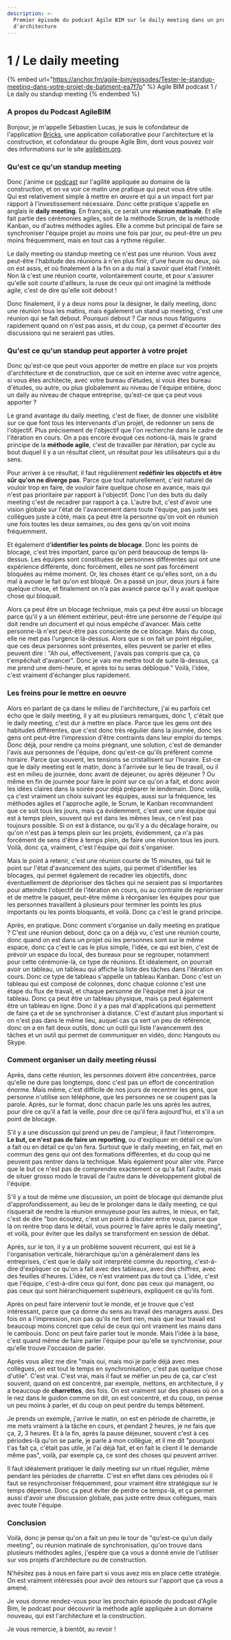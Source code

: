 ```yaml
---
description: >-
  Premier épisode du podcast Agile BIM sur le daily meeting dans un projet
  d'architecture
---
```


# 1 / Le daily meeting

{% embed url="https://anchor.fm/agile-bim/episodes/Tester-le-standup-meeting-dans-votre-projet-de-batiment-ea7f7p" %}
Agile BIM podcast 1 / Le daily ou standup meeting
{% endembed %}

### A propos du Podcast AgileBIM

Bonjour, je m'appelle Sébastien Lucas, je suis le cofondateur de l'application [Bricks](https://www.bricksapp.io), une application collaborative pour l'architecture et la construction, et cofondateur du groupe Agile Bim, dont vous pouvez voir des informations sur le site [agilebim.org](https://www.agilebim.org).

### Qu'est ce qu'un standup meeting

Donc j'anime ce [podcast](https://anchor.fm/agile-bim) sur l'agilité appliquée au domaine de la construction, et on va voir ce matin une pratique qui peut vous être utile. Qui est relativement simple à mettre en œuvre et qui a un impact fort par rapport à l'investissement nécessaire. Donc cette pratique s'appelle en anglais le **daily meeting**. En français, ce serait une **réunion matinale**. Et elle fait partie des cérémonies agiles, soit de la méthode Scrum, de la méthode Kanban, ou d'autres méthodes agiles. Elle a comme but principal de faire se synchroniser l'équipe projet au moins une fois par jour, ou peut-être un peu moins fréquemment, mais en tout cas à rythme régulier.&#x20;

Le daily meeting ou standup meeting ce n'est pas une réunion. Vous avez peut-être l'habitude des réunions à n'en plus finir, d'une heure ou deux, où on est assis, et où finalement à la fin on a du mal à savoir quel était l'intérêt. Non là c'est une réunion courte,  volontairement courte, et pour s'assurer qu'elle soit courte d'ailleurs, la ruse de ceux qui ont imaginé la méthode agile, c'est de dire qu'elle soit debout !&#x20;

Donc finalement, il y a deux noms pour la désigner, le daily meeting, donc une réunion tous les matins, mais également un stand up meeting, c'est une réunion qui se fait debout. Pourquoi debout ? Car nous nous fatiguons rapidement quand on n'est pas assis, et du coup, ça permet d'écourter des discussions qui ne seraient pas utiles.&#x20;

### Qu'est ce qu'un standup peut apporter à votre projet

Donc qu'est-ce que peut vous apporter de mettre en place sur vos projets d'architecture et de construction, que ce soit en interne avec votre agence, si vous êtes architecte, avec votre bureau d'études, si vous êtes bureau d'études, ou autre, ou plus globalement au niveau de l'équipe entière, donc un daily au niveau de chaque entreprise, qu'est-ce que ça peut vous apporter ?

Le grand avantage du daily meeting, c'est de fixer, de donner une visibilité sur ce que font tous les intervenants d'un projet, de redonner un sens de l'objectif. Plus précisement de l'objectif que l'on recherche dans le cadre de l'itération en cours. On a pas encore évoqué ces notions-là, mais le grand principe de la **méthode agile**, c'est de travailler par itération, par cycle au bout duquel il y a un résultat client, un résultat pour les utilisateurs qui a du sens.&#x20;

Pour arriver à ce résultat, il faut régulièrement **redéfinir les objectifs et être sûr qu'on ne diverge pas**. Parce que tout naturellement, c'est naturel de vouloir trop en faire, de vouloir faire quelque chose en avance, mais qui n'est pas prioritaire par rapport à l'objectif. Donc l'un des buts du daily meeting c'est de recadrer par rapport à ça. L'autre but, c'est d'avoir une vision globale sur l'état de l'avancement dans toute l'équipe, pas juste ses collègues juste à côté, mais ça peut être la personne qu'on voit en réunion une fois toutes les deux semaines, ou des gens qu'on voit moins fréquemment.&#x20;

Et également d'**identifier les points de blocage**. Donc les points de blocage, c'est très important, parce qu'on perd beaucoup de temps là-dessus. Les équipes sont constituées de personnes différentes qui ont une expérience différente, donc forcément, elles ne sont pas forcément bloquées au même moment. Or, les choses étant ce qu'elles sont, on a du mal à avouer le fait qu'on est bloqué. On a passé un jour, deux jours à faire quelque chose, et finalement on n’a pas avancé parce qu'il y avait quelque chose qui bloquait.&#x20;

Alors ça peut être un blocage technique, mais ça peut être aussi un blocage parce qu'il y a un élément extérieur, peut-être une personne de l'équipe qui doit rendre un document et qui nous empêche d'avancer. Mais cette personne-là n'est peut-être pas consciente de ce blocage. Mais du coup, elle ne met pas l'urgence là-dessus. Alors que si on fait un point régulier, que ces deux personnes sont présentes, elles peuvent se parler et elles peuvent dire : "Ah oui, effectivement, j'avais pas compris que ça, ça t'empêchait d'avancer". Donc je vais me mettre tout de suite là-dessus, ça me prend une demi-heure, et après toi tu seras débloqué." Voilà, l'idée, c'est vraiment d'échanger plus rapidement.

### Les freins pour le mettre en oeuvre

Alors en parlant de ça dans le milieu de l'architecture, j'ai eu parfois cet écho que le daily meeting, il y ait eu plusieurs remarques, donc 1, c'était que le daily meeting, c'est dur à mettre en place. Parce que les gens ont des habitudes différentes, que c'est donc très régulier dans la journée, donc les gens ont peut-être l'impression d'être contraints dans leur emploi du temps. Donc déjà, pour rendre ça moins prégnant, une solution, c'est de demander l'avis aux personnes de l'équipe, donc qu'est-ce qu'ils préfèrent comme horaire. Parce que souvent, les tensions se cristallisent sur l'horaire. Est-ce que le daily meeting est le matin, donc à l'arrivée sur le lieu de travail, ou il est en milieu de journée, donc avant de déjeuner, ou après déjeuner ? Ou même en fin de journée pour faire le point sur ce qu'on a fait, et donc avoir les idées claires dans la soirée pour déjà préparer le lendemain. Donc voilà, ça c'est vraiment un choix suivant les équipes, aussi sur la fréquence, les méthodes agiles et l'approche agile, le Scrum, le Kanban recommandent que ce soit tous les jours, mais ça évidemment, c'est avec une équipe qui est à temps plein, souvent qui est dans les mêmes lieux, ce n'est pas toujours possible. Si on est à distance, ou qu'il y a du décalage horaire, ou qu'on n'est pas à temps plein sur les projets, évidemment, ça n'a pas forcément de sens d'être à temps plein, de faire une réunion tous les jours. Voilà, donc ça, vraiment, c'est l'équipe qui doit s'organiser.&#x20;

Mais le point à retenir, c'est une réunion courte de 15 minutes, qui fait le point sur l'état d'avancement des sujets, qui permet d'identifier les blocages, qui permet également de recadrer les objectifs, donc éventuellement de déprioriser des tâches qui ne seraient pas si importantes pour atteindre l'objectif de l'itération en cours, ou au contraire de reprioriser et de mettre le paquet, peut-être même à réorganiser les équipes pour que les personnes travaillent à plusieurs pour terminer les points les plus importants ou les points bloquants, et voilà. Donc ça c'est le grand principe.

Après, en pratique. Donc comment s'organise un daily meeting en pratique ? C'est une réunion debout, donc ça on a déjà vu, c'est une réunion courte, donc quand on est dans un projet où les personnes sont sur le même espace, donc ça c'est le cas le plus simple, l'idée, ce qui est bien, c'est de prévoir un espace du local, des bureaux pour se regrouper, notamment pour cette cérémonie-là, ce type de réunions. Et idéalement, on pourrait avoir un tableau, un tableau qui affiche la liste des tâches dans l'itération en cours. Donc ce type de tableau s'appelle un tableau Kanban. Donc c'est un tableau qui est composé de colonnes, donc chaque colonne c'est une étape du flux de travail, et chaque personne de l'équipe met à jour ce tableau. Donc ça peut être un tableau physique, mais ça peut également être un tableau en ligne. Donc il y a pas mal d'applications qui permettent de faire ça et de se synchroniser à distance. C'est d'autant plus important si on n'est pas dans le même lieu, auquel cas ça sert un peu de référence, donc on a en fait deux outils, donc un outil qui liste l'avancement des tâches et un outil qui permet de communiquer en vidéo, donc Hangouts ou Skype.

### Comment organiser un daily meeting réussi

Après, dans cette réunion, les personnes doivent être concentrées, parce qu'elle ne dure pas longtemps, donc c'est pas un effort de concentration énorme. Mais même, c'est difficile de nos jours de recentrer les gens, que personne n'utilise son téléphone, que les personnes ne se coupent pas la parole. Après, sur le format, donc chacun parle les uns après les autres, pour dire ce qu'il a fait la veille, pour dire ce qu'il fera  aujourd'hui, et s'il a un point de blocage.&#x20;

S'il y a une discussion qui prend un peu de l'ampleur, il faut l'interrompre. **Le but, ce n'est pas de faire un reporting**, ou d'expliquer en détail ce qu'on a fait ou en détail ce qu'on fera. Surtout que le daily meeting, en fait, met en commun des gens qui ont des formations différentes, et du coup qui ne peuvent pas rentrer dans la technique. Mais également pour aller vite. Parce que le but ce n'est pas de comprendre exactement ce qu'a fait l'autre, mais de situer grosso modo le travail de l'autre dans le développement global de l'équipe.&#x20;

S'il y a tout de même une discussion, un point de blocage qui demande plus d'approfondissement, au lieu de le prolonger dans le daily meeting, ce qui risquerait de rendre la réunion ennuyeuse pour les autres, le mieux, en fait, c'est de dire "bon écoutez, c'est un point à discuter entre vous, parce que là on rentre trop dans le détail, vous pourrez le faire après le daily meeting", et voilà, pour éviter que les dailys se transforment en session de débat.&#x20;

Après, sur le ton, il y a un problème souvent récurrent, qui est lié à l'organisation verticale, hiérarchique qu'on a généralement dans les entreprises, c'est que le daily soit interprété comme du reporting, c'est-à-dire d'expliquer ce qu'on a fait avec des tableaux, avec des chiffres, avec des feuilles d'heures. L'idée, ce n'est vraiment pas du tout ça. L'idée, c'est que l'équipe, c'est-à-dire ceux qui font, donc pas ceux qui managent, ou pas ceux qui sont hiérarchiquement supérieurs, expliquent ce qu'ils font.&#x20;

Après on peut faire intervenir tout le monde, et je trouve que c'est intéressant, parce que ça donne du sens au travail des managers aussi. Des fois on a l'impression, non pas qu'ils ne font rien, mais que leur travail est beaucoup moins concret que celui de ceux qui ont vraiment les mains dans le cambouis. Donc on peut faire parler tout le monde. Mais l'idée à la base, c'est quand même de faire parler l'équipe pour qu'elle se synchronise, pour qu'elle trouve l'occasion de parler.&#x20;

Après vous allez me dire "mais oui, mais moi je parle déjà avec mes collègues, on est tout le temps en synchronisation, c'est pas quelque chose d'utile". C'est vrai. C'est vrai, mais il faut se méfier un peu de ça, car c'est souvent, quand on est concentré, par exemple, mettons, en architecture, il y a beaucoup de **charrettes**, des fois.  On est vraiment sur des phases où on a le nez dans le guidon comme on dit, on est concentré, et du coup, on pense un peu moins à parler, et du coup on peut perdre du temps bêtement.&#x20;

Je prends un exemple, j'arrive le matin, on est en période de charrette, je me mets vraiment à la tâche en cours, et pendant 2 heures, je ne fais que ça, 2, 3 heures. Et à la fin, après la pause déjeuner, souvent c'est à ces périodes-là qu'on se parle, je parle à mon collègue, et il me dit "pourquoi t'as fait ça, c'était pas utile, je l'ai déjà fait, et en fait le client il le demande même pas", voilà, par exemple ça, ce sont des choses qui peuvent arriver.&#x20;

Il faut idéalement pratiquer le daily meeting sur un rituel régulier, même pendant les périodes de charrette.  C'est en effet dans ces périodes où il faut se resynchroniser fréquemment, pour vraiment être stratégique sur le temps dépensé. Donc ça peut éviter de perdre ce temps-là, et ça permet aussi d'avoir une discussion globale, pas juste entre deux collègues, mais avec toute l'équipe.&#x20;

### Conclusion

Voilà, donc je pense qu'on a fait un peu le tour de "qu'est-ce qu'un daily meeting", ou réunion matinale de synchronisation, qu'on trouve dans plusieurs méthodes agiles, j'espère que ça vous a donné envie de l'utiliser sur vos projets d'architecture ou de construction.&#x20;

N'hésitez pas à nous en faire part si vous avez mis en place cette stratégie. On est vraiment intéressés pour avoir des retours sur l'apport que ça vous a amené.&#x20;

Je vous donne rendez-vous pour les prochain épisode du podcast d'Agile Bim, le podcast pour découvrir la méthode agile appliquée à un domaine nouveau, qui est l'architecture et la construction.&#x20;

Je vous remercie, à bientôt, au revoir !
